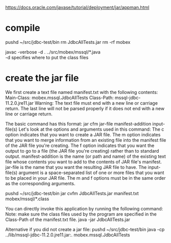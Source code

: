 https://docs.oracle.com/javase/tutorial/deployment/jar/appman.html

# compile
pushd ~/src/jdbc-test/bin
rm JdbcAllTests.jar
rm -rf mobex
<!-- https://www.dummies.com/article/technology/programming-web-design/java/how-to-use-the-javac-command-172116/ -->
<!-- https://www.dummies.com/article/technology/programming-web-design/java/how-to-use-the-javac-command-172116/ -->
javac -verbose -d . ../src/mobex/mssql/*.java  
-d specifies where to put the class files

# create the jar file
<!-- https://docs.oracle.com/javase/tutorial/deployment/jar/manifestindex.html -->
<!-- https://docs.oracle.com/javase/tutorial/deployment/jar/modman.html -->
We first create a text file named manifest.txt with the following contents:
Main-Class: mobex.mssql.JdbcAllTests
Class-Path: mssql-jdbc-11.2.0.jre11.jar
Warning: The text file must end with a new line or carriage return. The last line will not be parsed properly if it does not end with a new line or carriage return.

The basic command has this format:
jar cfm jar-file manifest-addition input-file(s)
Let's look at the options and arguments used in this command:
The c option indicates that you want to create a JAR file.
The m option indicates that you want to merge information from an existing file into the manifest file of the JAR file you're creating.
The f option indicates that you want the output to go to a file (the JAR file you're creating) rather than to standard output.
manifest-addition is the name (or path and name) of the existing text file whose contents you want to add to the contents of JAR file's manifest.
jar-file is the name that you want the resulting JAR file to have.
The input-file(s) argument is a space-separated list of one or more files that you want to be placed in your JAR file.
The m and f options must be in the same order as the corresponding arguments.

pushd ~/src/jdbc-test/bin
jar cvfm JdbcAllTests.jar manifest.txt mobex/mssql/*.class

You can directly invoke this application by running the following command:
Note: make sure the class files used by the program are specified in the Class-Path of the manifest.txt file.
java -jar JdbcAllTests.jar

Alternative if you did not create a jar file:
pushd ~/src/jdbc-test/bin
java -cp ../lib/mssql-jdbc-11.2.0.jre11.jar:. mobex.mssql.JdbcAllTests
